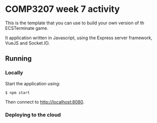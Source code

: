 # COMP3207 week 7 activity

This is the template that you can use to build your own version of th ECSTerminate game.

It application written in Javascript, using the Express server framework, VueJS and Socket.IO.

## Running

### Locally

Start the application using:
```
$ npm start
```

Then connect to <http://localhost:8080>.

### Deploying to the cloud
